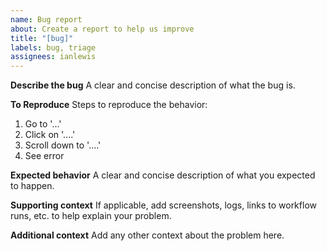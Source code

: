```yaml
---
name: Bug report
about: Create a report to help us improve
title: "[bug]"
labels: bug, triage
assignees: ianlewis
---
```


**Describe the bug**
A clear and concise description of what the bug is.

**To Reproduce**
Steps to reproduce the behavior:

1. Go to '...'
2. Click on '....'
3. Scroll down to '....'
4. See error

**Expected behavior**
A clear and concise description of what you expected to happen.

**Supporting context**
If applicable, add screenshots, logs, links to workflow runs, etc. to help explain your problem.

**Additional context**
Add any other context about the problem here.
